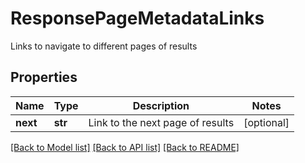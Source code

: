 # ResponsePageMetadataLinks

Links to navigate to different pages of results

## Properties
Name | Type | Description | Notes
------------ | ------------- | ------------- | -------------
**next** | **str** | Link to the next page of results | [optional] 

[[Back to Model list]](../README.md#documentation-for-models) [[Back to API list]](../README.md#documentation-for-api-endpoints) [[Back to README]](../README.md)


